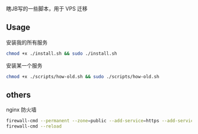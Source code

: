 瞎JB写的一些脚本，用于 VPS 迁移

## Usage

安装我的所有服务

```bash
chmod +x ./install.sh && sudo ./install.sh
```

安装某一个服务

```bash
chmod +x ./scripts/how-old.sh && sudo ./scripts/how-old.sh
```

## others

nginx 防火墙

```bash
firewall-cmd --permanent --zone=public --add-service=https --add-service=http
firewall-cmd --reload
```
